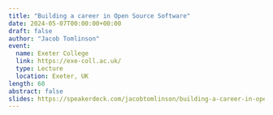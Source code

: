 ```yaml
---
title: "Building a career in Open Source Software"
date: 2024-05-07T00:00:00+00:00
draft: false
author: "Jacob Tomlinson"
event:
  name: Exeter College
  link: https://exe-coll.ac.uk/
  type: Lecture
  location: Exeter, UK
length: 60
abstract: false
slides: https://speakerdeck.com/jacobtomlinson/building-a-career-in-open-source-software
---
```

